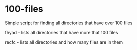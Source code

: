 100-files
=========

Simple script for finding all directories that have over 100 files

fhyad - lists all directories that have more that 100 files

recfc - lists all directories and how many files are in them
